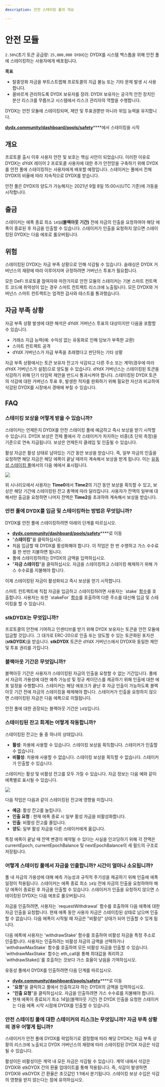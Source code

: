 ```yaml
---
description: 안전 스테이킹 풀의 개요

---
```


# 안전 모듈

`2.50%`\(초기 토큰 공급량: `25,000,000 DYDX`\)는 DYDX를 시스템 백스톱을 위해 안전 풀에 스테이킹하는 사용자에게 배포됩니다.

**목표**

* 탈중앙화 자금을 부트스트랩해 프로토콜의 지급 불능 또는 기타 문제 발생 시 사용합니다.
* 올바르게 관리하도록 DYDX 보유자를 장려: DYDX 보유자는 궁극적 안전 장치인 분산 리스크를 무릅쓰고 시스템에서 리스크 관리자의 역할을 수행합니다.

DYDX는 안전 모듈에 스테이킹되며, 제안 및 투표권뿐만 아니라 위임 능력을 유지합니다.

[**dydx.community/dashboard/pools/safety**](https://dydx.community/dashboard/pools/safety)\*\*\*\*에서 스테이킹을 시작

## 개요

프로토콜 출시 이후 사용자 안전 및 보호는 핵심 사안이 되었습니다. 이러한 이유로 DYDX는 dYdX 레이어 2 프로토콜 사용자에 대한 추가 안전망을 구축하기 위해 DYDX를 안전 풀에 스테이킹하는 사용자에게 배포할 예정입니다. 스테이커는 풀에서 전체 DYDX의 비율에 따라 지속적으로 DYDX를 받습니다.

안전 풀은 DYDX의 양도가 가능해지는 2021년 9월 8일 15:00시(UTC 기준)에 가동을 시작합니다.

## 출금

스테이커는 에폭 종료 최소 `14일`**\(블랙아웃 기간\)** 전에 자금의 인출을 요청하여야 해당 에폭이 종료된 후 자금을 인출할 수 있습니다. 스테이커가 인출을 요청하지 않으면 스테이킹된 DYDX는 다음 에포로 롤오버됩니다.

## 위험

스테이킹된 DYDX는 자금 부족 상황으로 인해 삭감될 수 있습니다. 슬래싱은 DYDX 거버넌스의 재량에 따라 이루어지며 규정하려면 거버넌스 투표가 필요합니다.

모든 DeFi 프로토콜 참여자와 마찬가지로 안전 모듈의 스테이커는 기본 스마트 컨트랙트 코드에 취약성이 있는 경우 스마트 컨트랙트 리스크에 노출됩니다. 모든 DYDX와 거버넌스 스마트 컨트랙트는 엄격한 감사와 테스트를 통과했습니다.

## 자금 부족 상황

자금 부족 상황 발생에 대한 해석은 dYdX 거버넌스 투표의 대상이지만 다음을 포함할 수 있습니다.

* 거래소 지급 능력\(예: 수익성 없는 유동화로 인해 담보가 부족한 교환\)
* 스마트 컨트랙트 공격
* dYdX 거버넌스가 자급 부족을 초래했다고 판단하는 기타 상황

자금 부족 상황에서는 토큰 보유자 잔고가 삭감되고 다른 주소 또는 계약\(경우에 따라 dYdX 거버넌스가 설정\)으로 양도될 수 있습니다. dYdX 거버넌스는 스테이킹된 토큰을 삭감하기 위해 단기 타임락 제안을 반드시 통과시켜야 합니다. 스테이킹된 DYDX 토큰의 삭감에 대한 거버넌스 투표 후, 발생한 적자를 완화하기 위해 필요한 자산과 비교하여 삭감된 DYDX를 시장에서 경매에 부칠 수 있습니다.

## FAQ

### 스테이킹 보상을 어떻게 받을 수 있습니까?

스테이커는 언제든지 DYDX를 안전 스테이킹 풀에 예금하고 즉시 보상을 받기 시작할 수 있습니다. DYDX 보상은 전체 풀에서 각 스테이커가 차지하는 비중(초 단위 측정)을 기준으로 연속 지급됩니다. 보상은 언제든지 클레임 및 인출될 수 있습니다.

활성 자금은 활성 상태로 남아있는 기간 동안 보상을 받습니다. 즉, 일부 자금의 인출을 요청하면 해당 자금은 해당 에폭이 끝날 때까지 계속해서 보상을 받게 됩니다. 이는 [유동성 스테이킹 풀](https://docs.dydx.community/dydx-governance/staking-pools/liquidity-staking-pool)에서의 다음 예에서 표시됩니다.

![](../.gitbook/assets/image%20%2865%29.png)

위 시나리오에서 사용자는 **Time0**에서 **Time2**의 기간 동안 보상을 획득할 수 있고, 보상은 해당 기간에 스테이킹된 잔고 총액에 따라 달라집니다. 사용자가 잔액의 일부에 대해서만 출금을 요청하면 나머지 잔액은 **Time2**를 초과하여 계속해서 보상을 받습니다.

### 안전 풀에 DYDX를 입금 및 스테이킹하는 방법은 무엇입니까?

DYDX를 안전 풀에 스테이킹하려면 아래의 단계를 따르십시오.

* [**dydx.community/dashboard/pools/safety**](https://dydx.community/dashboard/pools/safety)\*\*\*\*로 이동
* "**스테이킹**"을 클릭하십시오.
* 처음 입금할 때 DYDX를 활성화해야 합니다. 이 작업은 한 번 수행하고 가스 수수료를 한 번만 지불하면 됩니다.
* 풀에 스테이킹하려는 DYDX의 금액을 입력하십시오.
* "**자금 스테이킹**"을 클릭하십시오. 자금을 스테이킹하고 스테이킹 해제하기 위해 가스 수수료를 지불해야 합니다.

이제 스테이킹된 자금이 활성화되고 즉시 보상을 얻기 시작합니다.

스마트 컨트랙트에 직접 자금을 입금하고 스테이킹하려면 사용자는 \`stake\` [함수](https://github.com/dydxprotocol/governance-private/blob/2645927b44f517f51c84e35a00a1ee810300c13f/contracts/liquidity/v1/impl/LS1Staking.sol#L59)를 호출합니다. 사용자는 또한 \`stakeFor\` [함수](https://github.com/dydxprotocol/governance-private/blob/2645927b44f517f51c84e35a00a1ee810300c13f/contracts/liquidity/v1/impl/LS1Staking.sol#L64)를 호출하여 다른 주소를 대신해 입금 및 스테이킹을 할 수 있습니다.

### stkDYDX는 무엇입니까?

프로토콜의 안전에 기여하고 인센티브를 받기 위해 DYDX 보유자는 토큰을 안전 모듈에 입금할 것입니다. 그 대가로 ERC-20으로 인출 또는 양도할 수 있는 토큰화된 포지션\(**stkDYDX**\)을 받습니다. **stkDYDX** 토큰은 dYdX 거버넌스에서 DYDX와 동일한 제안 및 투표 권리를 가집니다.

### 블랙아웃 기간은 무엇입니까?

블랙아웃 기간은 사용자가 스테이킹된 자금의 인출을 요청할 수 없는 기간입니다. 풀에서 자금의 가용성에 대한 예측 가능성 및 정규 케이던스를 제공하기 위해 인출에 대한 에포 일정을 수행합니다. 스테이커는 해당 에포크가 끝난 후 자금 인출이 가능하도록 블랙아웃 기간 전에 자금의 스테이킹을 해제해야 합니다. 스테이커가 인출을 요청하지 않으면 스테이킹된 자금은 다음 에폭으로 이월됩니다.

안전 풀에 대한 권장되는 블랙아웃 기간은 `14일`입니다.

### 스테이킹된 잔고 회계는 어떻게 작동합니까?

스테이킹된 잔고는 둘 중 하나의 상태입니다.

* **활성**: 차용에 사용할 수 있습니다. 스테이킹 보상을 획득합니다. 스테이커가 인출할 수 없습니다.
* **비활성**: 차용에 사용할 수 없습니다. 스테이킹 보상을 획득할 수 없습니다. 스테이커가 인출할 수 있습니다.

스테이커는 활성 및 비활성 잔고를 모두 가질 수 있습니다. 자금 정보는 다음 예와 같이 에폭별로 표시될 수 있습니다.

![](../.gitbook/assets/image%20%2834%29.png)

다음 작업은 다음과 같이 스테이킹된 잔고에 영향을 미칩니다.

* **예금**: 활성 잔고를 늘립니다.
* **인출** **요청** : 현재 에폭 종료 시 일부 활성 자금을 비활성화합니다.
* **인출**: 비활성 잔고를 줄입니다.
* **양도**: 일부 활성 자금을 다른 스테이커에게 옮깁니다.

특정 에폭이 끝날 때 잔액 변경이 예약될 수 있다는 사실을 인코딩하기 위해 각 잔액은 currentEpoch, currentEpochBalance 및 nextEpochBalance의 세 필드의 구조로 저장됩니다.

### 어떻게 스테이킹 풀에서 자금을 인출합니까? 시간이 얼마나 소요됩니까?

풀 내 자금의 가용성에 대해 예측 가능성과 규칙적 주기성을 제공하기 위해 인출에 에폭 일정이 적용됩니다. 스테이커는 에폭 종료 최소 `14일` 전에 자금의 인출을 요청하여야 해당 에폭이 종료된 후 자금을 인출할 수 있습니다. 스테이커가 인출을 요청하지 않으면 스테이킹된 DYDX는 다음 에포로 롤오버됩니다.

자금을 인출하려면, 사용자는 \`requestWithdrawal\` 함수를 호출하여 다음 에폭에 대한 자금 인출을 요청합니다. 현재 에폭 동안 사용자 자금은 스테이킹된 상태로 남으며 인출할 수 없습니다. 다음 에폭이 시작될 때 자금은 "비활성" 상태가 되어 인출할 수 있게 됩니다.

다음 에폭에 사용자는 \'withdrawStake\' 함수를 호출하여 비활성 자금을 특정 주소로 인출합니다. 사용자는 인출하려는 비활성 자금의 금액을 선택하거나 \`withdrawMaxStake\` 함수를 호출하여 모든 비활성 자금을 인출할 수 있습니다. \`withdrawMaxStake\` 함수는 eth\_call을 통해 최대값을 쿼리하고 \`withdrawStake\(\)\`를 호출하는 것보다 가스 효율이 낮음을 기억하십시오.

유동성 풀에서 DYDX를 인출하려면 다음 단계를 따르십시오.

* [**dydx.community/dashboard/pools/safety**](https://dydx.community/dashboard/pools/safety)\*\*\*\*로 이동
* "**요청**"을 클릭하고 풀에서 인출하고자 하는 DYDX의 금액을 입력하십시오.
* "**인출 요청**"을 클릭하십시오. 자금을 인출하려면 가스 수수료를 지불해야 합니다.
* 현재 에폭이 종료되기 최소 14일\(블랙아웃 기간\) 전 DYDX 인출을 요청한 스테이커는 다음 에폭 시작 시점에 DYDX를 인출할 수 있습니다.

### 안전 스테이킹 풀에 대한 스테이커의 리스크는 무엇입니까? 자금 부족 상황의 경우 어떻게 됩니까?

스테이커가 안전 풀에 DYDX를 락업하기로 결정함에 따라 해당 DYDX는 자급 부족 상황의 리스크에 노출되고 DYDX 거버넌스의 재량에 따라 스테이킹된 DYDX 자금은 삭감될 수 있습니다.

활성이든 비활성이든 계약 내 모든 자금은 삭감될 수 있습니다. 계약 내에서 삭감은 DYDX와 stkDYDX 간의 환율 업데이트를 통해 적용됩니다. 즉, 삭감이 발생하면 DYDX와 stkDYDX 간 환율은 초깃값인 1:1에서 분기됩니다. 스테이킹 보상 수입은 삭감의 영향을 받지 않는다는 점에 유의하십시오.

